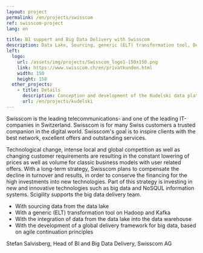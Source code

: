 ```yaml
---
layout: project
permalink: /en/projects/swisscom
ref: swisscom-project
lang: en

title: BI suppert and Big Data Delivery with Swisscom 
description: Data Lake, Sourcing, generic (ELT) transformation tool, Delivery Framework for Big Data, Continuous Integration
left:
  logo:
    url: /assets/img/projects/Swisscom_logo1-150x150.png
    link: https://www.swisscom.ch/en/privatkunden.html
    width: 150
    height: 150
  other_projects:
    - title: Details
      description: Conception and development of the Kudelski data platform 
      url: /en/projects/kudelski
---
```


Swisscom is the leading telecommunications- and one of the leading IT-companies in Switzerland. Swisscom is for many Swiss customers a trusted companion in the digital world. Swisscom's goal is to inspire clients with the best network, excellent offers and outstanding services. 

Technological change, intense local and global competition as well as changing customer requirements are resulting in the constant lowering of prices as well as volume for classic business models with user related offers. With a long-term strategy, Swisscom plans to compensate the decline in turnover and results, in order to conserve the financing for the high investments into new technologies. Part of this strategy is investing in new and innovative technologies such as big data and NoSQUL information systems. Scigility supports the big data delivery team. 


* With sourcing data from the data lake 
* With a generic (ELT) transformation tool on Hadoop and Kafka
* With the integration of data from the data lake into the data warehouse 
* With the development of a global delivery framework for big data, based on agile continuation principles 

Stefan Salvisberg, Head of BI and Big Data Delivery, Swisscom AG
